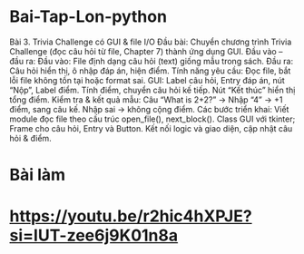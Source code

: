 # Bai-Tap-Lon-python
Bài 3. Trivia Challenge có GUI & file I/O
Đầu bài:
Chuyển chương trình Trivia Challenge (đọc câu hỏi từ file, Chapter 7) thành ứng dụng GUI.
Đầu vào – đầu ra:
Đầu vào: File định dạng câu hỏi (text) giống mẫu trong sách.
Đầu ra: Câu hỏi hiển thị, ô nhập đáp án, hiện điểm.
Tính năng yêu cầu:
Đọc file, bắt lỗi file không tồn tại hoặc format sai.
GUI: Label câu hỏi, Entry đáp án, nút “Nộp”, Label điểm.
Tính điểm, chuyển câu hỏi kế tiếp.
Nút “Kết thúc” hiển thị tổng điểm.
Kiểm tra & kết quả mẫu:
Câu “What is 2+2?” → Nhập “4” → +1 điểm, sang câu kế.
Nhập sai → không cộng điểm.
Các bước triển khai:
Viết module đọc file theo cấu trúc open_file(), next_block().
Class GUI với tkinter; Frame cho câu hỏi, Entry và Button.
Kết nối logic và giao diện, cập nhật câu hỏi & điểm.
# Bài làm 
# 
# https://youtu.be/r2hic4hXPJE?si=IUT-zee6j9K01n8a
